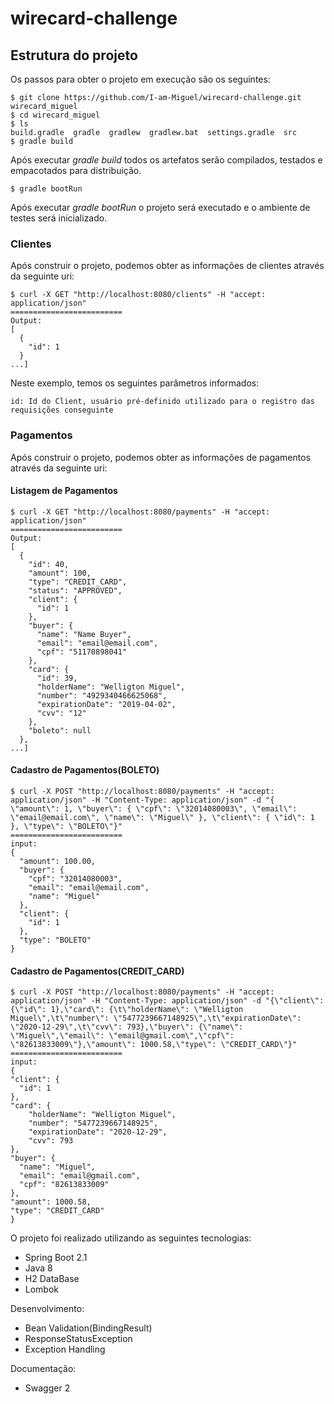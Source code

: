 # wirecard-challenge

## Estrutura do projeto

Os passos para obter o projeto em execução são os seguintes:

```
$ git clone https://github.com/I-am-Miguel/wirecard-challenge.git wirecard_miguel
$ cd wirecard_miguel
$ ls
build.gradle  gradle  gradlew  gradlew.bat  settings.gradle  src
$ gradle build
```
Após executar _gradle build_ todos os artefatos serão compilados, testados e empacotados para distribuição.

```
$ gradle bootRun
```
Após executar _gradle bootRun_ o projeto será executado e o ambiente de testes será inicializado.

### Clientes

Após construir o projeto, podemos obter as informações de clientes através da seguinte uri:

```
$ curl -X GET "http://localhost:8080/clients" -H "accept: application/json" 
=========================
Output: 
[
  {
    "id": 1
  }
...]

```
Neste exemplo, temos os seguintes parâmetros informados:
```
id: Id do Client, usuário pré-definido utilizado para o registro das requisições conseguinte
```

### Pagamentos

Após construir o projeto, podemos obter as informações de pagamentos através da seguinte uri:

#### Listagem de Pagamentos

```
$ curl -X GET "http://localhost:8080/payments" -H "accept: application/json"
=========================
Output: 
[
  {
    "id": 40,
    "amount": 100,
    "type": "CREDIT_CARD",
    "status": "APPROVED",
    "client": {
      "id": 1
    },
    "buyer": {
      "name": "Name Buyer",
      "email": "email@email.com",
      "cpf": "51170898041"
    },
    "card": {
      "id": 39,
      "holderName": "Welligton Miguel",
      "number": "4929340466625068",
      "expirationDate": "2019-04-02",
      "cvv": "12"
    },
    "boleto": null
  },
...]
```
#### Cadastro de Pagamentos(BOLETO)
```
$ curl -X POST "http://localhost:8080/payments" -H "accept: application/json" -H "Content-Type: application/json" -d "{ \"amount\": 1, \"buyer\": { \"cpf\": \"32014080003\", \"email\": \"email@email.com\", \"name\": \"Miguel\" }, \"client\": { \"id\": 1 }, \"type\": \"BOLETO\"}"
=========================
input:
{
  "amount": 100.00,
  "buyer": {
    "cpf": "32014080003",
    "email": "email@email.com",
    "name": "Miguel"
  },
  "client": {
    "id": 1
  },
  "type": "BOLETO"
}
```
#### Cadastro de Pagamentos(CREDIT_CARD)
```
$ curl -X POST "http://localhost:8080/payments" -H "accept: application/json" -H "Content-Type: application/json" -d "{\"client\": {\"id\": 1},\"card\": {\t\"holderName\": \"Welligton Miguel\",\t\"number\": \"5477239667148925\",\t\"expirationDate\": \"2020-12-29\",\t\"cvv\": 793},\"buyer\": {\"name\": \"Miguel\",\"email\": \"email@gmail.com\",\"cpf\": \"82613833009\"},\"amount\": 1000.58,\"type\": \"CREDIT_CARD\"}"
=========================
input:
{
"client": {
  "id": 1
},
"card": {
	"holderName": "Welligton Miguel",
	"number": "5477239667148925",
	"expirationDate": "2020-12-29",
	"cvv": 793
},
"buyer": {
  "name": "Miguel",
  "email": "email@gmail.com",
  "cpf": "82613833009"
},
"amount": 1000.58,
"type": "CREDIT_CARD"
}
```

O projeto foi realizado utilizando as seguintes tecnologias:

* Spring Boot 2.1
* Java 8
* H2 DataBase
* Lombok

Desenvolvimento:
* Bean Validation(BindingResult)
* ResponseStatusException
* Exception Handling

Documentação:
* Swagger 2
